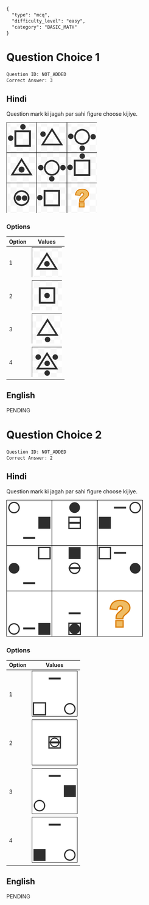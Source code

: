 ```questionMetaData
{
  "type": "mcq",
  "difficulty_level": "easy",
  "category": "BASIC_MATH"
}
```

# Question Choice 1
```questionChoiceMetaData
Question ID: NOT_ADDED
Correct Answer: 3
```

## Hindi
Question mark ki jagah par sahi figure choose kijiye.

![](images/question_12/choice1/choice1.png)

### Options
| Option | Values                                      |
|:-------|:-------------------------------------------:|
| 1      | ![](images/question_12/choice1/option1.png) |
| 2      | ![](images/question_12/choice1/option2.png) |
| 3      | ![](images/question_12/choice1/option3.png) |
| 4      | ![](images/question_12/choice1/option4.png) |

## English
PENDING

# Question Choice 2
```questionChoiceMetaData
Question ID: NOT_ADDED
Correct Answer: 2
```

## Hindi
Question mark ki jagah par sahi figure choose kijiye.

![](images/question_12/choice2/choice2.png)

### Options
| Option | Values                                      |
|:-------|:-------------------------------------------:|
| 1      | ![](images/question_12/choice2/option1.png) |
| 2      | ![](images/question_12/choice2/option2.png) |
| 3      | ![](images/question_12/choice2/option3.png) |
| 4      | ![](images/question_12/choice2/option4.png) |


## English
PENDING
